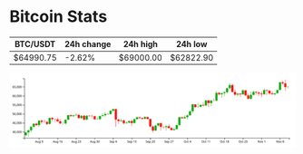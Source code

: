 # Bitcoin Stats

BTC/USDT|24h change|24h high|24h low|
|---|---|---|---|
|$64990.75|-2.62%|$69000.00|$62822.90|

<img src="./chart.svg">
